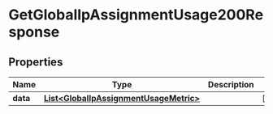 

# GetGlobalIpAssignmentUsage200Response


## Properties

| Name | Type | Description | Notes |
|------------ | ------------- | ------------- | -------------|
|**data** | [**List&lt;GlobalIpAssignmentUsageMetric&gt;**](GlobalIpAssignmentUsageMetric.md) |  |  [optional] |



